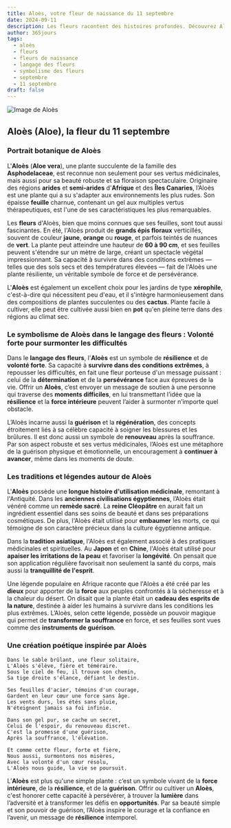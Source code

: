 ```yaml
---
title: Aloès, votre fleur de naissance du 11 septembre
date: 2024-09-11
description: Les fleurs racontent des histoires profondes. Découvrez Aloès, votre fleur de naissance du 11 septembre, ses symboles et récits fascinants. Plongez dans sa signification et son langage unique dans l'art floral.
author: 365jours
tags:
  - aloès
  - fleurs
  - fleurs de naissance
  - langage des fleurs
  - symbolisme des fleurs
  - septembre
  - 11 septembre
draft: false
---
```




![Image de Aloès](https://cdn.pixabay.com/photo/2018/04/15/23/38/aloe-vera-3323199_1280.jpg#center)


## Aloès (Aloe), la fleur du 11 septembre

### Portrait botanique de Aloès

L'**Aloès** (**Aloe vera**), une plante succulente de la famille des **Asphodelaceae**, est reconnue non seulement pour ses vertus médicinales, mais aussi pour sa beauté robuste et sa floraison spectaculaire. Originaire des régions **arides** et **semi-arides** d'**Afrique** et des **Îles Canaries**, l’Aloès est une plante qui a su s'adapter aux environnements les plus rudes. Son épaisse **feuille** charnue, contenant un gel aux multiples vertus thérapeutiques, est l'une de ses caractéristiques les plus remarquables.

Les **fleurs** d'Aloès, bien que moins connues que ses feuilles, sont tout aussi fascinantes. En été, l'Aloès produit de **grands épis floraux** verticillés, souvent de couleur **jaune**, **orange** ou **rouge**, et parfois teintés de nuances de **vert**. La plante peut atteindre une hauteur de **60 à 90 cm**, et ses feuilles peuvent s'étendre sur un mètre de large, créant un spectacle végétal impressionnant. Sa capacité à survivre dans des conditions extrêmes — telles que des sols secs et des températures élevées — fait de l'Aloès une plante résiliente, un véritable symbole de force et de persévérance.

L'**Aloès** est également un excellent choix pour les jardins de type **xérophile**, c'est-à-dire qui nécessitent peu d'eau, et il s'intègre harmonieusement dans des compositions de plantes succulentes ou des **cactus**. Plante facile à cultiver, elle peut être cultivée aussi bien en **pot** qu'en pleine terre dans des régions au climat sec.

### Le symbolisme de Aloès dans le langage des fleurs : Volonté forte pour surmonter les difficultés

Dans le **langage des fleurs**, l'**Aloès** est un symbole de **résilience** et de **volonté forte**. Sa capacité à **survivre dans des conditions extrêmes**, à repousser les difficultés, en fait une fleur porteuse d'un message puissant : celui de la **détermination** et de la **persévérance** face aux épreuves de la vie. Offrir un **Aloès**, c’est envoyer un message de soutien à une personne qui traverse des **moments difficiles**, en lui transmettant l’idée que la **résilience** et la **force intérieure** peuvent l’aider à surmonter n’importe quel obstacle.

L’Aloès incarne aussi la **guérison** et la **régénération**, des concepts étroitement liés à sa célèbre capacité à soigner les blessures et les brûlures. Il est donc aussi un symbole de **renouveau** après la souffrance. Par son aspect robuste et ses vertus médicinales, l’Aloès est une métaphore de la guérison physique et émotionnelle, un encouragement à **continuer à avancer**, même dans les moments de doute.

### Les traditions et légendes autour de Aloès

L'**Aloès** possède une **longue histoire d'utilisation médicinale**, remontant à l'Antiquité. Dans les **anciennes civilisations égyptiennes**, l’Aloès était vénéré comme un **remède sacré**. La **reine Cléopâtre** en aurait fait un ingrédient essentiel dans ses soins de beauté et dans ses préparations cosmétiques. De plus, l'Aloès était utilisé pour **embaumer** les morts, ce qui témoigne de son caractère précieux dans la culture égyptienne antique.

Dans la **tradition asiatique**, l'Aloès est également associé à des pratiques médicinales et spirituelles. Au **Japon** et en **Chine**, l'Aloès était utilisé pour **apaiser les irritations de la peau** et favoriser la **longévité**. On pensait que son application régulière favorisait non seulement la santé du corps, mais aussi la **tranquillité de l'esprit**.

Une légende populaire en Afrique raconte que l'Aloès a été créé par les **dieux** pour apporter de la **force** aux peuples confrontés à la sécheresse et à la chaleur du désert. On disait que la plante était un **cadeau des esprits de la nature**, destinée à aider les humains à survivre dans les conditions les plus extrêmes. L’Aloès, selon cette légende, possède un pouvoir magique qui permet de **transformer la souffrance** en force, et ses feuilles sont vues comme des **instruments de guérison**.

### Une création poétique inspirée par Aloès

```
Dans le sable brûlant, une fleur solitaire,
L'Aloès s'élève, fière et téméraire.
Sous le ciel de feu, il trouve son chemin,
Sa tige droite s'élance, défiant le destin.

Ses feuilles d'acier, témoins d'un courage,
Gardent en leur cœur une force sans âge.
Les vents durs, les étés sans pluie,
N'éteignent jamais sa foi infinie.

Dans son gel pur, se cache un secret,
Celui de l'espoir, du renouveau discret.
C'est la promesse d'une guérison,
Après la souffrance, l'élévation.

Et comme cette fleur, forte et fière,
Nous aussi, surmontons nos misères,
Avec la volonté d'un cœur résolu,
L'Aloès nous guide, la vie se poursuit.
```

L’**Aloès** est plus qu'une simple plante : c’est un symbole vivant de la **force intérieure**, de la **résilience**, et de la **guérison**. Offrir ou cultiver un **Aloès**, c'est honorer cette capacité à persévérer, à trouver la **lumière** dans l’adversité et à transformer les défis en **opportunités**. Par sa beauté simple et son pouvoir de guérison, l’Aloès inspire le courage et la confiance en l’avenir, un message de **résilience** intemporel.